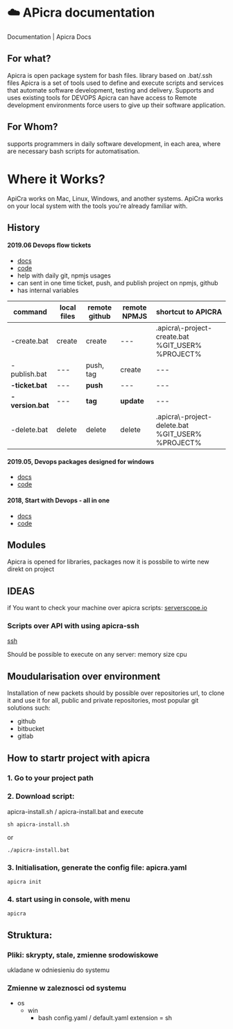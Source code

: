 # :cloud: APicra documentation
Documentation | Apicra Docs

##  For what?
Apicra is open package system for bash files.
library based on .bat/.ssh files
Apicra is a set of tools used to define and execute scripts and services that automate software development, testing and delivery.
Supports and uses existing tools for DEVOPS
Apicra can have access to Remote development environments force users to give up their software application. 

## For Whom?
supports programmers in daily software development, in each area, where are necessary
bash scripts for automatisation.

# Where it Works?
ApiCra works on Mac, Linux, Windows, and another systems. 
ApiCra works on your local system with the tools you're already familiar with. 


## History

#### 2019.06 Devops flow tickets
+ [docs](https://github.com/apicra/win-ticket-version-flow/blob/master/README.md)
+ [code](https://github.com/apicra/win-ticket-version-flow)
+ help with daily git, npmjs usages
+ can sent in one time ticket, push, and publish project on npmjs, github
+ has internal variables

| command | local files | remote github | remote NPMJS | shortcut to APICRA
| --- | --- | --- | --- | --- |
| -create.bat | create | create | --- | .apicra\\-project-create.bat %GIT_USER% %PROJECT% |
| -publish.bat | --- | push, tag | create | --- |
| **-ticket.bat** | --- | **push** | --- | --- |
| **-version.bat** | --- | **tag** | **update** | --- |
| -delete.bat | delete | delete | delete | .apicra\\-project-delete.bat %GIT_USER% %PROJECT%  |


#### 2019.05, Devops packages designed for windows
+ [docs](https://github.com/apicra/npm-github-win/blob/master/README.md)
+ [code](https://github.com/apicra/npm-github-win)

#### 2018, Start with Devops - all in one
+ [docs](https://github.com/apicra/devops/blob/master/README.md)
+ [code](https://github.com/apicra/devops)


## Modules

Apicra is opened for libraries, packages
now it is possbile to wirte new direkt on project

## IDEAS
if You want to check your machine over apicra scripts:
[serverscope.io](https://serverscope.io/trials/740M#io)

### Scripts over API with using apicra-ssh
[ssh](https://github.com/apicra/ssh)

Should be possible to execute on any server:
memory
size
cpu

## Moudularisation over environment
Installation of new packets should by possible over repositories url, to clone it and use it
for all, public and private repositories, most popular git solutions such: 
+ github
+ bitbucket
+ gitlab

## How to startr project with apicra
### 1. Go to your project path

### 2. Download script:
apicra-install.sh / apicra-install.bat 
and execute

    sh apicra-install.sh
or 

    ./apicra-install.bat


### 3. Initialisation, generate the config file: apicra.yaml

    apicra init
    
### 4. start using in console, with menu
  
    apicra
    

## Struktura:

### Pliki: skrypty, stale, zmienne srodowiskowe
  ukladane w odniesieniu do systemu
  
  
### Zmienne w zaleznosci od systemu

+ os
  + win
    + bash
      config.yaml / default.yaml
        extension = sh
        
